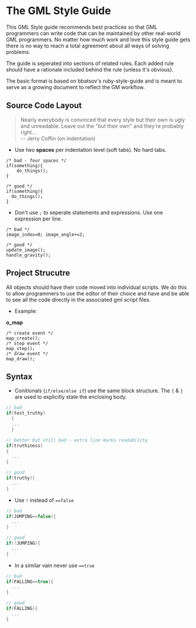 # The GML Style Guide

This GML Style guide recommends best practices so that GML programmers can write code that can be maintained by other real-world GML programmers. No matter how much work and love this style guide gets there is no way to reach a total agreement about all ways of solving problems.

The guide is seperated into sections of related rules. Each added rule should have a rationale included behind the rule (unless it's obvious).

The basic format is based on bbatsov's ruby-style-guide and is meant to serve as a growing document to reflect the GM workflow.

## Source Code Layout
> Nearly everybody is convinced that every style but their own is
> ugly and unreadable. Leave out the "but their own" and they're
> probably right... <br/>
> -- Jerry Coffin (on indentation)

* Use two **spaces** per indentation level (soft tabs). No hard tabs.
```gml
/* bad - four spaces */
if(something){
    do_things();
}

/* good */
if(something){
  do_things();
}
```

* Don't use `;` to seperate statements and expressions. Use one expression per  line.
```gml
/* bad */
image_index=0; image_angle+=2;

/* good */
update_image();
handle_gravity();
```

## Project Strucutre
All objects should have their code moved into individual scripts.
We do this to allow programmers to use the editor of their choice and have and be able to see all the code directly in the associated gml script files.

* Example:

**o_map**
```gml
/* create event */
map_create();
/* step event */
map_step();
/* draw event */
map_draw();
```

## Syntax
* Conitionals (`if/else/else if`) use the same block structure. The `{` & `}`  are used to explicitly state the enclosing body.
```c
// bad
if(test_truthy)
  {
  ...
  }

// better but still bad - extra line mucks readability
if(truthiness)
{
  ...
}

// good
if(truthy){
  ...
}
```
* Use `!` instead of `==false`
```c
// bad
if(JUMPING==false){
  ...
}

// good
if(!JUMPING){
  ...
}
```
* In a similar vain never use `==true`
```c
// bad
if(FALLING==true){
  ...
}

// good
if(FALLING){
  ...
}
```

